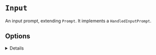 # `Input`

An input prompt, extending `Prompt`. It implements a `HandledInputPrompt`.

## Options

<details>

Accepts all `HandledInputPrompt` properties.

### heightOffset

Default `0`. Adjust the maxHeight of the component, if you want previous terminal lines to always be visable.

</details>

